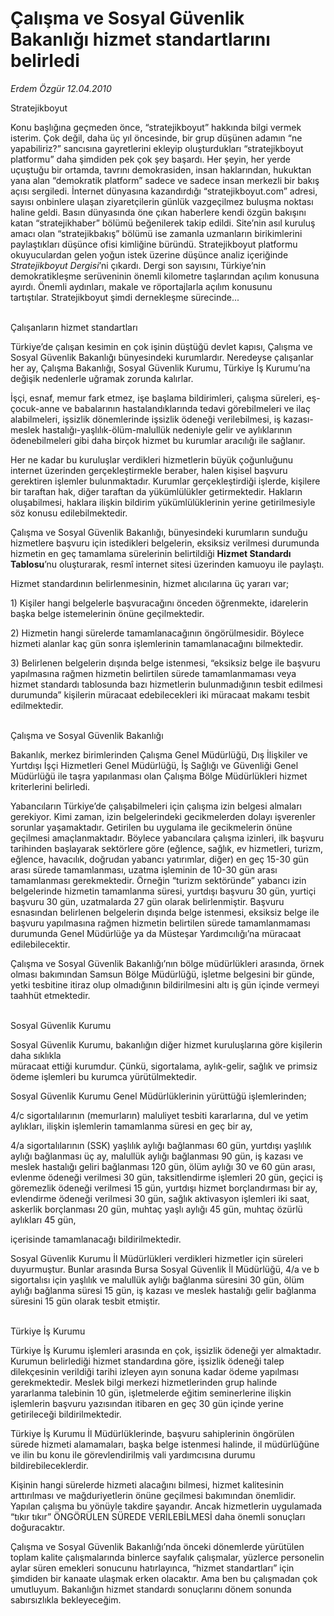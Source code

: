 # Çalışma ve Sosyal Güvenlik Bakanlığı hizmet standartlarını belirledi

*Erdem Özgür 12.04.2010*

<div class="yazi">Stratejikboyut
<p>Konu başlığına geçmeden önce, “stratejikboyut” hakkında bilgi vermek isterim. Çok değil, daha üç yıl öncesinde, bir grup düşünen adamın “ne yapabiliriz?” sancısına gayretlerini ekleyip oluşturdukları “stratejikboyut platformu” daha şimdiden pek çok şey başardı. Her şeyin, her yerde uçuştuğu bir ortamda, tavrını demokrasiden, insan haklarından, hukuktan yana alan “demokratik platform” sadece ve sadece insan merkezli bir bakış açısı sergiledi. İnternet dünyasına kazandırdığı “stratejikboyut.com” adresi, sayısı onbinlere ulaşan ziyaretçilerin günlük vazgeçilmez buluşma noktası haline geldi. Basın dünyasında öne çıkan haberlere kendi özgün bakışını katan “stratejikhaber” bölümü beğenilerek takip edildi. Site’nin asıl kuruluş amacı olan “stratejikbakış” bölümü ise zamanla uzmanların birikimlerini paylaştıkları düşünce ofisi kimliğine büründü. Stratejikboyut platformu okuyuculardan gelen yoğun istek üzerine düşünce analiz içeriğinde <i>Stratejikboyut Dergisi</i>’ni çıkardı. Dergi son sayısını, Türkiye’nin demokratikleşme serüveninin önemli kilometre taşlarından açılım konusuna ayırdı. Önemli aydınları, makale ve röportajlarla açılım konusunu<br/>tartıştılar. Stratejikboyut şimdi dernekleşme sürecinde...</p>
<br/>Çalışanların hizmet standartları
<p>Türkiye’de çalışan kesimin en çok işinin düştüğü devlet kapısı, Çalışma ve Sosyal Güvenlik Bakanlığı bünyesindeki kurumlardır. Neredeyse çalışanlar her ay, Çalışma Bakanlığı, Sosyal Güvenlik Kurumu, Türkiye İş Kurumu’na değişik nedenlerle uğramak zorunda kalırlar. </p>
<p>İşçi, esnaf, memur fark etmez, işe başlama bildirimleri, çalışma süreleri, eş-çocuk-anne ve babalarının hastalandıklarında tedavi görebilmeleri ve ilaç alabilmeleri, işsizlik dönemlerinde işsizlik ödeneği verilebilmesi, iş kazası-meslek hastalığı-yaşlılık-ölüm-malullük nedeniyle gelir ve aylıklarının ödenebilmeleri gibi daha birçok hizmet bu kurumlar aracılığı ile sağlanır. </p>
<p>Her ne kadar bu kuruluşlar verdikleri hizmetlerin büyük çoğunluğunu internet üzerinden gerçekleştirmekle beraber, halen kişisel başvuru gerektiren işlemler bulunmaktadır. Kurumlar gerçekleştirdiği işlerde, kişilere bir taraftan hak, diğer taraftan da yükümlülükler getirmektedir. Hakların oluşabilmesi, haklara ilişkin bildirim yükümlülüklerinin yerine getirilmesiyle söz konusu edilebilmektedir. </p>
<p>Çalışma ve Sosyal Güvenlik Bakanlığı, bünyesindeki kurumların sunduğu hizmetlere başvuru için istedikleri belgelerin, eksiksiz verilmesi durumunda hizmetin en geç tamamlama sürelerinin belirtildiği <b>Hizmet Standardı Tablosu</b>’nu oluşturarak, resmî internet sitesi üzerinden kamuoyu ile paylaştı. </p>
<p>Hizmet standardının belirlenmesinin, hizmet alıcılarına üç yararı var;</p>
<p>1) Kişiler hangi belgelerle başvuracağını önceden öğrenmekte, idarelerin başka belge istemelerinin önüne geçilmektedir. </p>
<p>2) Hizmetin hangi sürelerde tamamlanacağının öngörülmesidir. Böylece hizmeti alanlar kaç gün sonra işlemlerinin tamamlanacağını bilmektedir. </p>
<p>3) Belirlenen belgelerin dışında belge istenmesi, “eksiksiz belge ile başvuru yapılmasına rağmen hizmetin belirtilen sürede tamamlanmaması veya hizmet standardı tablosunda bazı hizmetlerin bulunmadığının tesbit edilmesi durumunda” kişilerin müracaat edebilecekleri iki müracaat makamı tesbit edilmektedir. </p>
<br/>Çalışma ve Sosyal Güvenlik Bakanlığı
<p>Bakanlık, merkez birimlerinden Çalışma Genel Müdürlüğü, Dış İlişkiler ve Yurtdışı İşçi Hizmetleri Genel Müdürlüğü, İş Sağlığı ve Güvenliği Genel Müdürlüğü ile taşra yapılanması olan Çalışma Bölge Müdürlükleri hizmet kriterlerini belirledi. </p>
<p>Yabancıların Türkiye’de çalışabilmeleri için çalışma izin belgesi almaları gerekiyor. Kimi zaman, izin belgelerindeki gecikmelerden dolayı işverenler sorunlar yaşamaktadır. Getirilen bu uygulama ile gecikmelerin önüne geçilmesi amaçlanmaktadır. Böylece yabancılara çalışma izinleri, ilk başvuru tarihinden başlayarak sektörlere göre (eğlence, sağlık, ev hizmetleri, turizm, eğlence, havacılık, doğrudan yabancı yatırımlar, diğer) en geç 15-30 gün arası sürede tamamlanması, uzatma işleminin de 10-30 gün arası tamamlanması gerekmektedir. Örneğin “turizm sektöründe” yabancı izin belgelerinde hizmetin tamamlanma süresi, yurtdışı başvuru 30 gün, yurtiçi başvuru 30 gün, uzatmalarda 27 gün olarak belirlenmiştir. Başvuru esnasından belirlenen belgelerin dışında belge istenmesi, eksiksiz belge ile başvuru yapılmasına rağmen hizmetin belirtilen sürede tamamlanmaması durumunda Genel Müdürlüğe ya da Müsteşar Yardımcılığı’na müracaat edilebilecektir. </p>
<p>Çalışma ve Sosyal Güvenlik Bakanlığı’nın bölge müdürlükleri arasında, örnek olması bakımından Samsun Bölge Müdürlüğü, işletme belgesini bir günde, yetki tesbitine itiraz olup olmadığının bildirilmesini altı iş gün içinde vermeyi taahhüt etmektedir.</p>
<br/>Sosyal Güvenlik Kurumu
<p>Sosyal Güvenlik Kurumu, bakanlığın diğer hizmet kuruluşlarına göre kişilerin daha sıklıkla <br/>müracaat ettiği kurumdur. Çünkü, sigortalama, aylık-gelir, sağlık ve primsiz ödeme işlemleri bu kurumca yürütülmektedir. </p>
<p>Sosyal Güvenlik Kurumu Genel Müdürlüklerinin yürüttüğü işlemlerinden;</p>
<p>4/c sigortalılarının (memurların) maluliyet tesbiti kararlarına, dul ve yetim aylıkları, ilişkin işlemlerin tamamlanma süresi en geç bir ay, </p>
<p>4/a sigortalılarının (SSK) yaşlılık aylığı bağlanması 60 gün, yurtdışı yaşlılık aylığı bağlanması üç ay, malullük aylığı bağlanması 90 gün, iş kazası ve meslek hastalığı geliri bağlanması 120 gün, ölüm aylığı 30 ve 60 gün arası, evlenme ödeneği verilmesi 30 gün, taksitlendirme işlemleri 20 gün, geçici iş göremezlik ödeneği verilmesi 15 gün, yurtdışı hizmet borçlandırması bir ay, evlendirme ödeneği verilmesi 30 gün, sağlık aktivasyon işlemleri iki saat, askerlik borçlanması 20 gün, muhtaç yaşlı aylığı 45 gün, muhtaç özürlü aylıkları 45 gün,</p>
<p>içerisinde tamamlanacağı bildirilmektedir. </p>
<p>Sosyal Güvenlik Kurumu İl Müdürlükleri verdikleri hizmetler için süreleri duyurmuştur. Bunlar arasında Bursa Sosyal Güvenlik İl Müdürlüğü, 4/a ve b sigortalısı için yaşlılık ve malullük aylığı bağlanma süresini 30 gün, ölüm aylığı bağlanma süresi 15 gün, iş kazası ve meslek hastalığı gelir bağlanma süresini 15 gün olarak tesbit etmiştir.</p>
<br/>Türkiye İş Kurumu
<p>Türkiye İş Kurumu işlemleri arasında en çok, işsizlik ödeneği yer almaktadır. Kurumun belirlediği hizmet standardına göre, işsizlik ödeneği talep dilekçesinin verildiği tarihi izleyen ayın sonuna kadar ödeme yapılması gerekmektedir. Meslek bilgi merkezi hizmetlerinden grup halinde yararlanma talebinin 10 gün, işletmelerde eğitim seminerlerine ilişkin işlemlerin başvuru yazısından itibaren en geç 30 gün içinde yerine getirileceği bildirilmektedir.</p>
<p>Türkiye İş Kurumu İl Müdürlüklerinde, başvuru sahiplerinin öngörülen sürede hizmeti alamamaları, başka belge istenmesi halinde, il müdürlüğüne ve ilin bu konu ile görevlendirilmiş vali yardımcısına durumu bildirebileceklerdir.</p>
<p>Kişinin hangi sürelerde hizmeti alacağını bilmesi, hizmet kalitesinin arttırılması ve mağduriyetlerin önüne geçilmesi bakımından önemlidir. Yapılan çalışma bu yönüyle takdire şayandır. Ancak hizmetlerin uygulamada “tıkır tıkır” ÖNGÖRÜLEN SÜREDE VERİLEBİLMESİ daha önemli sonuçları doğuracaktır. </p>
<p>Çalışma ve Sosyal Güvenlik Bakanlığı’nda önceki dönemlerde yürütülen toplam kalite çalışmalarında binlerce sayfalık çalışmalar, yüzlerce personelin aylar süren emekleri sonucunu hatırlayınca, “hizmet standartları” için şimdiden bir kanaate ulaşmak erken olacaktır. Ama ben bu çalışmadan çok umutluyum. Bakanlığın hizmet standardı sonuçlarını dönem sonunda sabırsızlıkla bekleyeceğim.</p></div>

